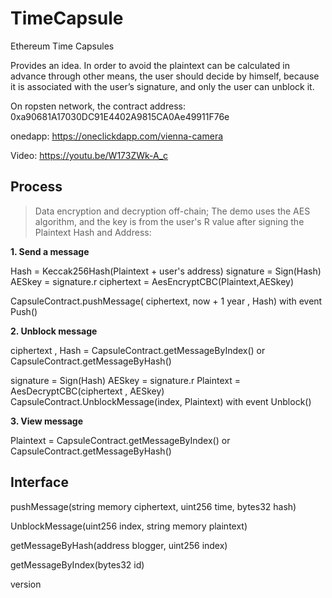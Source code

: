 # TimeCapsule
Ethereum Time Capsules

Provides an idea. In order to avoid the plaintext can be calculated in advance through other means, the user should decide by himself, because it is associated with the user’s signature, and only the user can unblock it.


On ropsten network, the contract address: 0xa90681A17030DC91E4402A9815CA0Ae49911F76e

onedapp: https://oneclickdapp.com/vienna-camera

Video: https://youtu.be/W173ZWk-A_c

## Process

> Data encryption and decryption off-chain;
> The demo uses the AES algorithm, and the key is from the user's R value after signing the Plaintext Hash and Address:
 

 **1. Send a message**
 
 Hash  = Keccak256Hash(Plaintext + user's address)
 signature = Sign(Hash)
 AESkey = signature.r
 ciphertext = AesEncryptCBC(Plaintext,AESkey)

 CapsuleContract.pushMessage( ciphertext, now + 1 year , Hash) 
 with event Push()
 
 

 **2. Unblock message**

 ciphertext , Hash = CapsuleContract.getMessageByIndex()
 or  CapsuleContract.getMessageByHash()
 
 signature = Sign(Hash)
 AESkey = signature.r
 Plaintext = AesDecryptCBC(ciphertext , AESkey)
 CapsuleContract.UnblockMessage(index, Plaintext) 
 with  event Unblock()
 

 **3. View message**
 
  Plaintext  = CapsuleContract.getMessageByIndex()
 or  CapsuleContract.getMessageByHash()
 
 
 
## Interface
 pushMessage(string memory ciphertext, uint256 time, bytes32 hash)
 
 UnblockMessage(uint256 index, string memory plaintext)
 
 getMessageByHash(address blogger, uint256 index)
 
 getMessageByIndex(bytes32 id)
 
 version 
